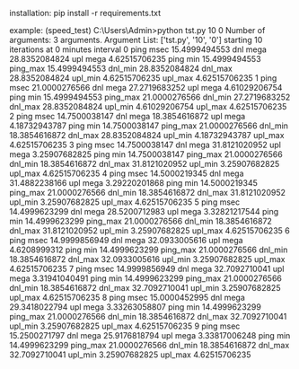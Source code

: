 installation:
pip install -r requirements.txt

example:
(speed_test) C:\Users\Admin>python tst.py 10 0
Number of arguments: 3 arguments.
Argument List: ['tst.py', '10', '0']
starting 10 iterations at 0 minutes interval
0 ping msec  15.4999494553 dnl mega 28.8352084824 upl mega 4.62515706235  ping min 15.4999494553 ping_max 15.4999494553 dnl_min 28.8352084824 dnl_max 28.8352084824 upl_min 4.62515706235 upl_max 4.62515706235
1 ping msec  21.0000276566 dnl mega 27.2719683252 upl mega 4.61029206754  ping min 15.4999494553 ping_max 21.0000276566 dnl_min 27.2719683252 dnl_max 28.8352084824 upl_min 4.61029206754 upl_max 4.62515706235
2 ping msec  14.7500038147 dnl mega 18.3854616872 upl mega 4.18732943787  ping min 14.7500038147 ping_max 21.0000276566 dnl_min 18.3854616872 dnl_max 28.8352084824 upl_min 4.18732943787 upl_max 4.62515706235
3 ping msec  14.7500038147 dnl mega 31.8121020952 upl mega 3.25907682825  ping min 14.7500038147 ping_max 21.0000276566 dnl_min 18.3854616872 dnl_max 31.8121020952 upl_min 3.25907682825 upl_max 4.62515706235
4 ping msec  14.5000219345 dnl mega 31.4882238166 upl mega 3.29220201868  ping min 14.5000219345 ping_max 21.0000276566 dnl_min 18.3854616872 dnl_max 31.8121020952 upl_min 3.25907682825 upl_max 4.62515706235
5 ping msec  14.4999623299 dnl mega 28.5200712983 upl mega 3.32821217544  ping min 14.4999623299 ping_max 21.0000276566 dnl_min 18.3854616872 dnl_max 31.8121020952 upl_min 3.25907682825 upl_max 4.62515706235
6 ping msec  14.9999856949 dnl mega 32.0933005616 upl mega 4.6208999312  ping min 14.4999623299 ping_max 21.0000276566 dnl_min 18.3854616872 dnl_max 32.0933005616 upl_min 3.25907682825 upl_max 4.62515706235
7 ping msec  14.9999856949 dnl mega 32.7092710041 upl mega 3.31941040491  ping min 14.4999623299 ping_max 21.0000276566 dnl_min 18.3854616872 dnl_max 32.7092710041 upl_min 3.25907682825 upl_max 4.62515706235
8 ping msec  15.0000452995 dnl mega 29.3418022794 upl mega 3.33263058807  ping min 14.4999623299 ping_max 21.0000276566 dnl_min 18.3854616872 dnl_max 32.7092710041 upl_min 3.25907682825 upl_max 4.62515706235
9 ping msec  15.2500271797 dnl mega 25.9176818794 upl mega 3.33817006248  ping min 14.4999623299 ping_max 21.0000276566 dnl_min 18.3854616872 dnl_max 32.7092710041 upl_min 3.25907682825 upl_max 4.62515706235
